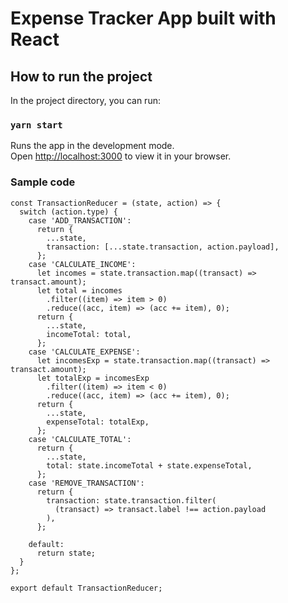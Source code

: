 # Expense Tracker App built with React 


## How to run the project

In the project directory, you can run:

### `yarn start`

Runs the app in the development mode.\
Open [http://localhost:3000](http://localhost:3000) to view it in your browser.

### Sample code
````
const TransactionReducer = (state, action) => {
  switch (action.type) {
    case 'ADD_TRANSACTION':
      return {
        ...state,
        transaction: [...state.transaction, action.payload],
      };
    case 'CALCULATE_INCOME':
      let incomes = state.transaction.map((transact) => transact.amount);
      let total = incomes
        .filter((item) => item > 0)
        .reduce((acc, item) => (acc += item), 0);
      return {
        ...state,
        incomeTotal: total,
      };
    case 'CALCULATE_EXPENSE':
      let incomesExp = state.transaction.map((transact) => transact.amount);
      let totalExp = incomesExp
        .filter((item) => item < 0)
        .reduce((acc, item) => (acc += item), 0);
      return {
        ...state,
        expenseTotal: totalExp,
      };
    case 'CALCULATE_TOTAL':
      return {
        ...state,
        total: state.incomeTotal + state.expenseTotal,
      };
    case 'REMOVE_TRANSACTION':
      return {
        transaction: state.transaction.filter(
          (transact) => transact.label !== action.payload
        ),
      };

    default:
      return state;
  }
};

export default TransactionReducer;
````
